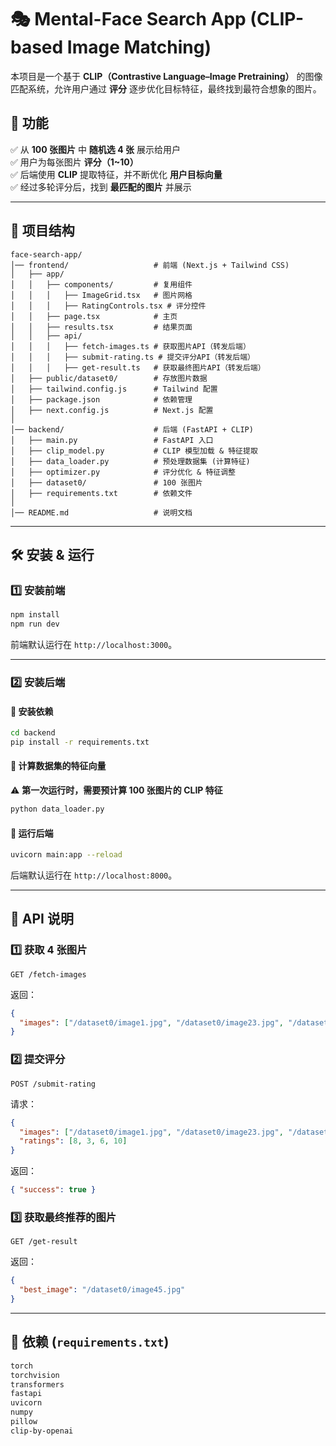 # 🎭 Mental-Face Search App (CLIP-based Image Matching)
本项目是一个基于 **CLIP（Contrastive Language–Image Pretraining）** 的图像匹配系统，允许用户通过 **评分** 逐步优化目标特征，最终找到最符合想象的图片。

## 🚀 功能
✅ 从 **100 张图片** 中 **随机选 4 张** 展示给用户  
✅ 用户为每张图片 **评分（1~10）**  
✅ 后端使用 **CLIP** 提取特征，并不断优化 **用户目标向量**  
✅ 经过多轮评分后，找到 **最匹配的图片** 并展示  

---

## 📂 项目结构
```
face-search-app/
│── frontend/                   # 前端 (Next.js + Tailwind CSS)
│   ├── app/
│   │   ├── components/         # 复用组件
│   │   │   ├── ImageGrid.tsx   # 图片网格
│   │   │   ├── RatingControls.tsx # 评分控件
│   │   ├── page.tsx            # 主页
│   │   ├── results.tsx         # 结果页面
│   │   ├── api/
│   │   │   ├── fetch-images.ts # 获取图片API（转发后端）
│   │   │   ├── submit-rating.ts # 提交评分API（转发后端）
│   │   │   ├── get-result.ts   # 获取最终图片API（转发后端）
│   ├── public/dataset0/        # 存放图片数据
│   ├── tailwind.config.js      # Tailwind 配置
│   ├── package.json            # 依赖管理
│   ├── next.config.js          # Next.js 配置
│
│── backend/                    # 后端 (FastAPI + CLIP)
│   ├── main.py                 # FastAPI 入口
│   ├── clip_model.py           # CLIP 模型加载 & 特征提取
│   ├── data_loader.py          # 预处理数据集 (计算特征)
│   ├── optimizer.py            # 评分优化 & 特征调整
│   ├── dataset0/               # 100 张图片
│   ├── requirements.txt        # 依赖文件
│
│── README.md                   # 说明文档
```

---

## 🛠️ 安装 & 运行
### **1️⃣ 安装前端**
```sh
npm install
npm run dev
```
前端默认运行在 `http://localhost:3000`。

---

### **2️⃣ 安装后端**
#### **📌 安装依赖**
```sh
cd backend
pip install -r requirements.txt
```
#### **📌 计算数据集的特征向量**
⚠️ **第一次运行时，需要预计算 100 张图片的 CLIP 特征**
```sh
python data_loader.py
```
#### **📌 运行后端**
```sh
uvicorn main:app --reload
```
后端默认运行在 `http://localhost:8000`。

---

## 🔗 API 说明
### **1️⃣ 获取 4 张图片**
```
GET /fetch-images
```
返回：
```json
{
  "images": ["/dataset0/image1.jpg", "/dataset0/image23.jpg", "/dataset0/image50.jpg", "/dataset0/image99.jpg"]
}
```

### **2️⃣ 提交评分**
```
POST /submit-rating
```
请求：
```json
{
  "images": ["/dataset0/image1.jpg", "/dataset0/image23.jpg", "/dataset0/image50.jpg", "/dataset0/image99.jpg"],
  "ratings": [8, 3, 6, 10]
}
```
返回：
```json
{ "success": true }
```

### **3️⃣ 获取最终推荐的图片**
```
GET /get-result
```
返回：
```json
{
  "best_image": "/dataset0/image45.jpg"
}
```

---

## 📌 依赖 (`requirements.txt`)
````md
torch
torchvision
transformers
fastapi
uvicorn
numpy
pillow
clip-by-openai